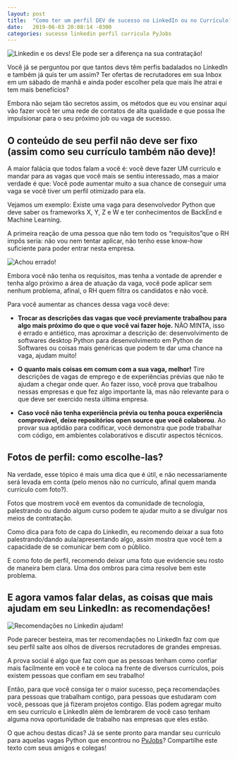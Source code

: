 ```yaml
---
layout: post
title:  "Como ter um perfil DEV de sucesso no LinkedIn ou no Currículo?"
date:   2019-06-03 20:08:14 -0300
categories: sucesso linkedin perfil curriculo PyJobs
---
```


![Linkedin e os devs! Ele pode ser a diferença na sua contratação!](https://cdn-images-1.medium.com/max/1600/1*aJ_XvcP9iVUnPbCDEx8xKw.png)

Você já se perguntou por que tantos devs têm perfis badalados no LinkedIn e também já quis ter um assim? Ter ofertas de recrutadores em sua Inbox em um sábado de manhã e ainda poder escolher pela que mais lhe atrai e tem mais benefícios?

Embora não sejam tão secretos assim, os métodos que eu vou ensinar aqui vão fazer você ter uma rede de contatos de alta qualidade e que possa lhe impulsionar para o seu próximo job ou vaga de sucesso.

## O conteúdo de seu perfil não deve ser fixo (assim como seu currículo também não deve)!

A maior falácia que todos falam a você é: você deve fazer UM currículo e mandar para as vagas que você mais se sentiu interessado, mas a maior verdade é que: Você pode aumentar muito a sua chance de conseguir uma vaga se você tiver um perfil otimizado para ela.

Vejamos um exemplo: Existe uma vaga para desenvolvedor Python que deve saber os frameworks X, Y, Z e W e ter conhecimentos de BackEnd e Machine Learning.

A primeira reação de uma pessoa que não tem todo os “requisitos”que o RH impôs seria: não vou nem tentar aplicar, não tenho esse know-how suficiente para poder entrar nesta empresa.

![Achou errado!](https://cdn-images-1.medium.com/max/1600/0*vFiJmgTB5capuaLt)

Embora você não tenha os requisitos, mas tenha a vontade de aprender e tenha algo próximo a área de atuação da vaga, você pode aplicar sem nenhum problema, afinal, o RH quem filtra os candidatos e não você.

Para você aumentar as chances dessa vaga você deve:

 - <b>Trocar as descrições das vagas que você previamente trabalhou para algo mais próximo do que o que você vai fazer hoje.</b> NÃO MINTA, isso é errado e antiético, mas aproximar a descrição de: desenvolvimento de softwares desktop Python para desenvolvimento em Python de Softwares ou coisas mais genéricas que podem te dar uma chance na vaga, ajudam muito!

 - <b> O quanto mais coisas em comum com a sua vaga, melhor!</b> Tire descrições de vagas de emprego e de experiências prévias que não te ajudam a chegar onde quer. Ao fazer isso, você prova que trabalhou nessas empresas e que fez algo importante lá, mas não relevante para o que deve ser exercido nesta última empresa.

 - <b>Caso você não tenha experiência prévia ou tenha pouca experiência comprovável, deixe repositórios open source que você colaborou</b>. Ao provar sua aptidão para codificar, você demonstra que pode trabalhar com código, em ambientes colaborativos e discutir aspectos técnicos.

## Fotos de perfil: como escolhe-las?

Na verdade, esse tópico é mais uma dica que é útil, e não necessariamente será levada em conta (pelo menos não no currículo, afinal quem manda currículo com foto?).

Fotos que mostrem você em eventos da comunidade de tecnologia, palestrando ou dando algum curso podem te ajudar muito a se divulgar nos meios de contratação.

Como dica para foto de capa do LinkedIn, eu recomendo deixar a sua foto palestrando/dando aula/apresentando algo, assim mostra que você tem a capacidade de se comunicar bem com o público.

E como foto de perfil, recomendo deixar uma foto que evidencie seu rosto de maneira bem clara. Uma dos ombros para cima resolve bem este problema.

## E agora vamos falar delas, as coisas que mais ajudam em seu LinkedIn: as recomendações!

![Recomendações no Linkedin ajudam!](https://cdn-images-1.medium.com/max/1600/0*62RH_fBBrupOxZAA.jpg)

Pode parecer besteira, mas ter recomendações no LinkedIn faz com que seu perfil salte aos olhos de diversos recrutadores de grandes empresas.

A prova social é algo que faz com que as pessoas tenham como confiar mais facilmente em você e te coloca na frente de diversos currículos, pois existem pessoas que confiam em seu trabalho!

Então, para que você consiga ter o maior sucesso, peça recomendações para pessoas que trabalham contigo, para pessoas que estudaram com você, pessoas que já fizeram projetos contigo. Elas podem agregar muito em seu currículo e LinkedIn além de lembrarem de você caso tenham alguma nova oportunidade de trabalho nas empresas que eles estão.

O que achou destas dicas? Já se sente pronto para mandar seu currículo para aquelas vagas Python que encontrou no [PyJobs](https://www.pyjobs.com.br)? Compartilhe este texto com seus amigos e colegas!
